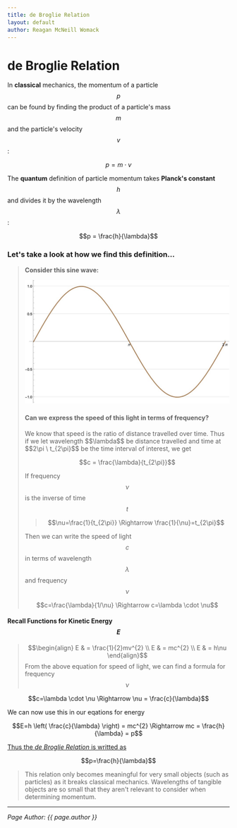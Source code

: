 ```yaml
---
title: de Broglie Relation
layout: default
author: Reagan McNeill Womack
---
```


# de Broglie Relation
In **classical** mechanics, the momentum of a particle $$p$$ can be found by finding the product of a particle's mass $$m$$ and the particle's velocity $$v$$:

$$p = m \cdot v$$

The **quantum** definition of particle momentum takes **Planck's constant** $$h$$ and divides it by the wavelength $$\lambda$$:

$$p = \frac{h}{\lambda}$$

### Let's take a look at how we find this definition...
>
> **Consider this sine wave:**
> <p align="center"><img src="images/de-broglie-relation-1.jpg"></p>
> <h4>Can we express the speed of this light in terms of frequency?</h4>
> We know that speed is the ratio of distance travelled over time. Thus if we let wavelength $$\lambda$$ be distance travelled and time at $$2\pi \ t_{2\pi}$$ be the time interval of interest, we get
> 
> $$c = \frac{\lambda}{t_{2\pi}}$$
> 
> If frequency $$\nu$$ is the inverse of time $$t$$
> >
> > $$\nu=\frac{1}{t_{2\pi}} \Rightarrow \frac{1}{\nu}=t_{2\pi}$$
> >
> Then we can write the speed of light $$c$$ in terms of wavelength $$\lambda$$ and frequency $$\nu$$
> 
> $$c=\frac{\lambda}{1/\nu} \Rightarrow c=\lambda \cdot \nu$$
> 

#### Recall Functions for Kinetic Energy $$E$$
> $$\begin{align}
> E & = \frac{1}{2}mv^{2} \\
> E & = mc^{2} \\
> E & = h\nu
> \end{align}$$
From the above equation for speed of light, we can find a formula for frequency $$\nu$$

$$c=\lambda \cdot \nu \Rightarrow \nu = \frac{c}{\lambda}$$

We can now use this in our eqations for energy

$$E=h \left( \frac{c}{\lambda} \right) = mc^{2} \Rightarrow mc = \frac{h}{\lambda} = p$$

<u>Thus the *de Broglie Relation* is writted as</u>

$$p=\frac{h}{\lambda}$$

> This relation only becomes meaningful for very small objects (such as particles) as it breaks classical mechanics. Wavelengths of tangible objects are so small that they aren't relevant to consider when determining momentum.

---

*Page Author: {{ page.author }}*
